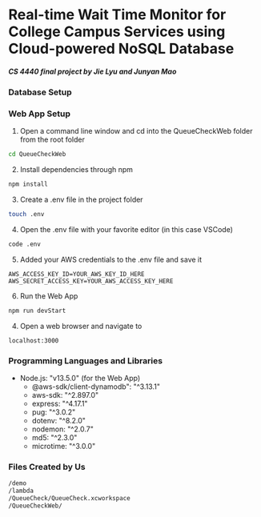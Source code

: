 # Real-time Wait Time Monitor for College Campus Services using Cloud-powered NoSQL Database
##### *CS 4440 final project by Jie Lyu and Junyan Mao*

### Database Setup



### Web App Setup
1. Open a command line window and cd into the QueueCheckWeb folder from the root folder
```bash
cd QueueCheckWeb
```

2. Install dependencies through npm
```bash
npm install
```

3. Create a .env file in the project folder
```bash
touch .env
```

4. Open the .env file with your favorite editor (in this case VSCode)
```bash
code .env
```

5. Added your AWS credentials to the .env file and save it
```
AWS_ACCESS_KEY_ID=YOUR_AWS_KEY_ID_HERE
AWS_SECRET_ACCESS_KEY=YOUR_AWS_ACCESS_KEY_HERE
```

6. Run the Web App
```bash
npm run devStart
```
4. Open a web browser and navigate to
```web
localhost:3000
```

### Programming Languages and Libraries
- Node.js: "v13.5.0" (for the Web App)
  - @aws-sdk/client-dynamodb": "^3.13.1"
  - aws-sdk: "^2.897.0"
  - express: "^4.17.1"
  - pug: "^3.0.2"
  - dotenv: "^8.2.0"
  - nodemon: "^2.0.7"
  - md5: "^2.3.0"
  - microtime: "^3.0.0"

### Files Created by Us
```bash
/demo
/lambda
/QueueCheck/QueueCheck.xcworkspace
/QueueCheckWeb/
```